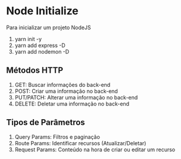 # Node Initialize

Para inicializar um projeto NodeJS

1. yarn init -y
2. yarn add express -D
3. yarn add nodemon -D


## Métodos HTTP
 
 1. GET: Buscar informações do back-end
 2. POST: Criar uma informação no back-end
 3. PUT/PATCH: Alterar uma informação no back-end
 4. DELETE: Deletar uma informação no back-end


## Tipos de Parâmetros
 
 1. Query Params: Filtros e paginação
 2. Route Params: Identificar recursos (Atualizar/Deletar)
 3. Request Params: Conteúdo na hora de criar ou editar um recurso
